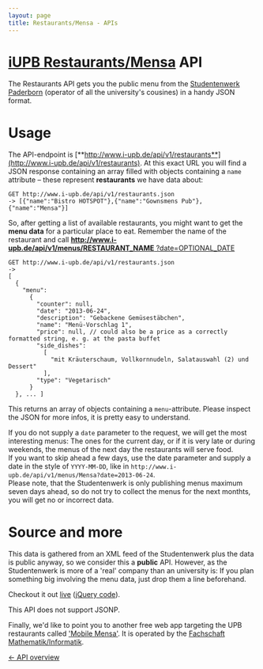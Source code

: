 ```yaml
---
layout: page
title: Restaurants/Mensa - APIs
---
```


[iUPB Restaurants/Mensa](http://www.i-upb.de/restaurants) API
==================
The Restaurants API gets you the public menu from the [Studentenwerk Paderborn](http://www.studentenwerk-pb.de/gastronomie.html) (operator of all the university's cousines) in a handy JSON format.

Usage
=====
  
The API-endpoint is [**http://www.i-upb.de/api/v1/restaurants**](http://www.i-upb.de/api/v1/restaurants). At this exact URL you will find a JSON response containing an array filled with objects containing a `name` attribute – these represent **restaurants** we have data about:

    GET http://www.i-upb.de/api/v1/restaurants.json
    -> [{"name":"Bistro HOTSPOT"},{"name":"Gownsmens Pub"},{"name":"Mensa"}]

So, after getting a list of available restaurants, you might want to get the **menu data** for a particular place to eat. Remember the name of the restaurant and call [**http://www.i-upb.de/api/v1/menus/RESTAURANT_NAME** ?date=OPTIONAL_DATE](http://www.i-upb.de/api/v1/menus/Mensa.json)

    GET http://www.i-upb.de/api/v1/restaurants.json
    -> 
    [
	  {
	    "menu":
	      {
	        "counter": null,
	        "date":	"2013-06-24",
	        "description": "Gebackene Gemüsestäbchen",
	        "name":	"Menü-Vorschlag 1",
	        "price": null, // could also be a price as a correctly formatted string, e. g. at the pasta buffet
	        "side_dishes":
	          [
	            "mit Kräuterschaum, Vollkornnudeln, Salatauswahl (2) und Dessert"
	          ],
	        "type": "Vegetarisch"
	      }
      }, ... ]

This returns an array of objects containing a `menu`-attribute. Please inspect the JSON for more infos, it is pretty easy to understand.

If you do not supply a `date` parameter to the request, we will get the most interesting menus: The ones for the current day, or if it is very late or during weekends, the menus of the next day the restaurants will serve food.    
If you want to skip ahead a few days, use the date parameter and supply a date in the style of `YYYY-MM-DD`, like in `http://www.i-upb.de/api/v1/menus/Mensa?date=2013-06-24`.    
Please note, that the Studentenwerk is only publishing menus maximum seven days ahead, so do not try to collect the menus for the next monthts, you will get no or incorrect data.

Source and more
===============

This data is gathered from an XML feed of the Studentenwerk plus the data is public anyway, so we consider this a **public** API. However, as the Studentenwerk is more of a 'real' company than an university is: If you plan something big involving the menu data, just drop them a line beforehand. 

Checkout it out [live](http://www.i-upb.de/restaurants) ([jQuery code](https://github.com/yippie-io/iUPB/blob/master/app/assets/javascripts/restaurants.js.coffee)).

This API does not support JSONP.

Finally, we'd like to point you to another free web app targeting the UPB restaurants called ['Mobile Mensa'](http://zeugs.die-fachschaft.de/mobilemensa/). It is operated by the [Fachschaft Mathematik/Informatik](https://fsmi.uni-paderborn.de).

[← API overview](/apis.html)